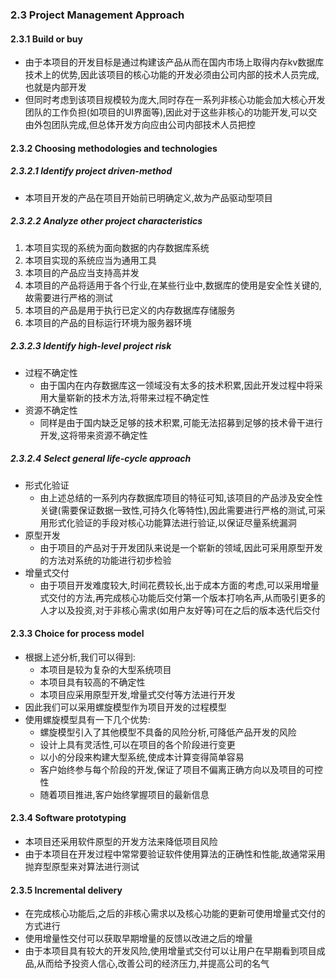 ### 2.3 Project Management Approach

#### 2.3.1 Build or buy

* 由于本项目的开发目标是通过构建该产品从而在国内市场上取得内存kv数据库技术上的优势,因此该项目的核心功能的开发必须由公司内部的技术人员完成,也就是内部开发
* 但同时考虑到该项目规模较为庞大,同时存在一系列非核心功能会加大核心开发团队的工作负担(如项目的UI界面等),因此对于这些非核心的功能开发,可以交由外包团队完成,但总体开发方向应由公司内部技术人员把控

#### 2.3.2 Choosing methodologies and technologies

##### 2.3.2.1 Identify project driven-method

* 本项目开发的产品在项目开始前已明确定义,故为产品驱动型项目

##### 2.3.2.2 Analyze other project characteristics

1. 本项目实现的系统为面向数据的内存数据库系统
2. 本项目实现的系统应当为通用工具
3. 本项目的产品应当支持高并发
4. 本项目的产品将适用于各个行业,在某些行业中,数据库的使用是安全性关键的,故需要进行严格的测试
5. 本项目的产品是用于执行已定义的内存数据库存储服务
6. 本项目的产品的目标运行环境为服务器环境

##### 2.3.2.3 Identify high-level project risk

* 过程不确定性
  * 由于国内在内存数据库这一领域没有太多的技术积累,因此开发过程中将采用大量崭新的技术方法,将带来过程不确定性
* 资源不确定性
  * 同样是由于国内缺乏足够的技术积累,可能无法招募到足够的技术骨干进行开发,这将带来资源不确定性

##### 2.3.2.4 Select general life-cycle approach

* 形式化验证
  * 由上述总结的一系列内存数据库项目的特征可知,该项目的产品涉及安全性关键(需要保证数据一致性,可持久化等特性),因此需要进行严格的测试,可采用形式化验证的手段对核心功能算法进行验证,以保证尽量系统漏洞
* 原型开发
  * 由于项目的产品对于开发团队来说是一个崭新的领域,因此可采用原型开发的方法对系统的功能进行初步检验
* 增量式交付
  * 由于项目开发难度较大,时间花费较长,出于成本方面的考虑,可以采用增量式交付的方法,再完成核心功能后交付第一个版本打响名声,从而吸引更多的人才以及投资,对于非核心需求(如用户友好等)可在之后的版本迭代后交付

#### 2.3.3 Choice for process model

* 根据上述分析,我们可以得到:
  * 本项目是较为复杂的大型系统项目
  * 本项目具有较高的不确定性
  * 本项目应采用原型开发,增量式交付等方法进行开发
* 因此我们可以采用螺旋模型作为项目开发的过程模型
* 使用螺旋模型具有一下几个优势:
  * 螺旋模型引入了其他模型不具备的风险分析,可降低产品开发的风险
  * 设计上具有灵活性,可以在项目的各个阶段进行变更
  * 以小的分段来构建大型系统,使成本计算变得简单容易
  * 客户始终参与每个阶段的开发,保证了项目不偏离正确方向以及项目的可控性
  * 随着项目推进,客户始终掌握项目的最新信息

#### 2.3.4 Software prototyping

* 本项目还采用软件原型的开发方法来降低项目风险
* 由于本项目在开发过程中常常要验证软件使用算法的正确性和性能,故通常采用抛弃型原型来对算法进行测试

#### 2.3.5 Incremental delivery

* 在完成核心功能后,之后的非核心需求以及核心功能的更新可使用增量式交付的方式进行
* 使用增量性交付可以获取早期增量的反馈以改进之后的增量
* 由于本项目具有较大的开发风险,使用增量式交付可以让用户在早期看到项目成品,从而给予投资人信心,改善公司的经济压力,并提高公司的名气